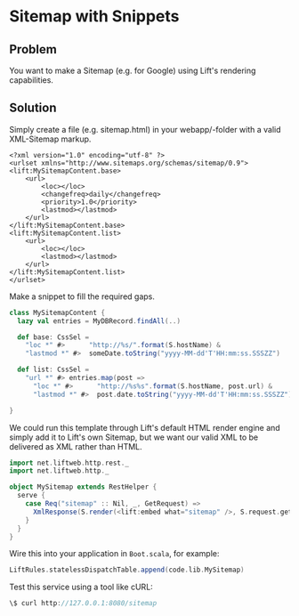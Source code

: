 Sitemap with Snippets
====================================

Problem
-------

You want to make a Sitemap (e.g. for Google) using Lift's rendering capabilities.

Solution
--------

Simply create a file (e.g. sitemap.html) in your webapp/-folder with a valid XML-Sitemap markup.

```
<?xml version="1.0" encoding="utf-8" ?>
<urlset xmlns="http://www.sitemaps.org/schemas/sitemap/0.9">
<lift:MySitemapContent.base>
	<url>
		<loc></loc>
		<changefreq>daily</changefreq>
		<priority>1.0</priority>
		<lastmod></lastmod>
	</url>
</lift:MySitemapContent.base>
<lift:MySitemapContent.list>
	<url>
		<loc></loc>
		<lastmod></lastmod>
	</url>
</lift:MySitemapContent.list>
</urlset>
```

Make a snippet to fill the required gaps.

```scala
class MySitemapContent {
  lazy val entries = MyDBRecord.findAll(..)

  def base: CssSel =
    "loc *" #>      "http://%s/".format(S.hostName) &
    "lastmod *" #>  someDate.toString("yyyy-MM-dd'T'HH:mm:ss.SSSZZ")

  def list: CssSel =
    "url *" #> entries.map(post =>
      "loc *" #>      "http://%s%s".format(S.hostName, post.url) &
      "lastmod *" #>  post.date.toString("yyyy-MM-dd'T'HH:mm:ss.SSSZZ"))

}
```

We could run this template through Lift's default HTML render engine and simply add it to Lift's own Sitemap, but we want our valid XML to be delivered as XML rather than HTML.

```scala
import net.liftweb.http.rest._
import net.liftweb.http._

object MySitemap extends RestHelper {
  serve {
    case Req("sitemap" :: Nil, _, GetRequest) =>
      XmlResponse(S.render(<lift:embed what="sitemap" />, S.request.get.request).head)
    }
  }
}
```


Wire this into your application in `Boot.scala`, for example:

```scala
LiftRules.statelessDispatchTable.append(code.lib.MySitemap) 
```

Test this service using a tool like cURL:

```scala
\$ curl http://127.0.0.1:8080/sitemap
```



